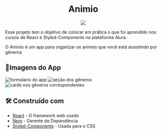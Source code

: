<h1 align="center"> Animio </h1>

<p align="center"><img src="http://img.shields.io/static/v1?label=STATUS&message=EM%20DESENVOLVIMENTO&color=GREEN&style=for-the-badge"/></p>

Esse projeto tem o objetivo de colocar em prática o que foi aprendido nos cursos de React e Styled-Components na plataforma Alura.
<p> O Aminio é um app para organizar os animes que você está assistindo por gêneros</p>


## 📱Imagens do App

![formulario do app](https://user-images.githubusercontent.com/58237887/199409109-4d7a274a-f0d0-4f67-a354-56bd9cb1f779.png)
![seção dos gêneros](https://user-images.githubusercontent.com/58237887/199409599-42e241b5-2612-48cb-93a0-f4835d050b65.png)
![cards nos gêneros correspondentes](https://user-images.githubusercontent.com/58237887/199412312-a50e84cf-99e0-47fb-a760-db5be4e2fd5f.png)


## 🛠️ Construído com


* [React](https://pt-br.reactjs.org/) - O framework web usado
* [Npm](https://www.npmjs.com/) - Gerente de Dependência
* [Styled-Components](https://styled-components.com/) - Usada para o CSS

